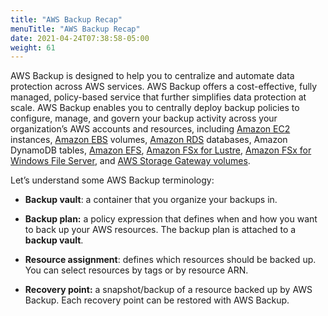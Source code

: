 ```yaml
---
title: "AWS Backup Recap"
menuTitle: "AWS Backup Recap"
date: 2021-04-24T07:38:58-05:00
weight: 61
---
```




AWS Backup is designed to help you to centralize and automate data
protection across AWS services. AWS Backup offers a cost-effective,
fully managed, policy-based service that further simplifies data
protection at scale. AWS Backup enables you to centrally deploy backup
policies to configure, manage, and govern your backup activity across
your organization’s AWS accounts and resources, including [Amazon
EC2](https://aws.amazon.com/ec2/) instances, [Amazon
EBS](https://aws.amazon.com/ebs) volumes, [Amazon
RDS](https://aws.amazon.com/rds/) databases, Amazon DynamoDB tables,
[Amazon EFS](https://aws.amazon.com/efs/), [Amazon FSx for
Lustre](https://aws.amazon.com/fsx/lustre/), [Amazon FSx for Windows
File Server](https://aws.amazon.com/fsx/windows/), and [AWS Storage
Gateway volumes](https://aws.amazon.com/storagegateway/volume/).

Let’s understand some AWS Backup terminology:

-   **Backup vault**: a container that you organize your backups in.

-   **Backup plan:** a policy expression that defines when and how you
    want to back up your AWS resources. The backup plan is attached to a
    **backup vault**.

-   **Resource assignment**: defines which resources should be backed
    up. You can select resources by tags or by resource ARN.

-   **Recovery point:** a snapshot/backup of a resource backed up by AWS
    Backup. Each recovery point can be restored with AWS Backup.

